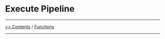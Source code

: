 # Execute Pipeline

___
[<< Contents](/ADF.procfwk/contents) / [Functions](/ADF.procfwk/functions)

___